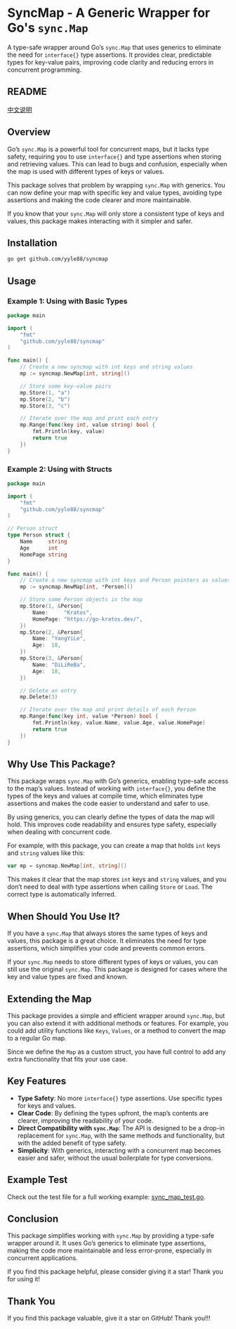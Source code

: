 # SyncMap - A Generic Wrapper for Go's `sync.Map`

A type-safe wrapper around Go’s `sync.Map` that uses generics to eliminate the need for `interface{}` type assertions. It provides clear, predictable types for key-value pairs, improving code clarity and reducing errors in concurrent programming.

## README
[中文说明](README.zh.md)

## Overview

Go’s `sync.Map` is a powerful tool for concurrent maps, but it lacks type safety, requiring you to use `interface{}` and type assertions when storing and retrieving values. This can lead to bugs and confusion, especially when the map is used with different types of keys or values.

This package solves that problem by wrapping `sync.Map` with generics. You can now define your map with specific key and value types, avoiding type assertions and making the code clearer and more maintainable.

If you know that your `sync.Map` will only store a consistent type of keys and values, this package makes interacting with it simpler and safer.

## Installation

```bash
go get github.com/yyle88/syncmap
```

## Usage

### Example 1: Using with Basic Types

```go
package main

import (
	"fmt"
	"github.com/yyle88/syncmap"
)

func main() {
	// Create a new syncmap with int keys and string values
	mp := syncmap.NewMap[int, string]()

	// Store some key-value pairs
	mp.Store(1, "a")
	mp.Store(2, "b")
	mp.Store(3, "c")

	// Iterate over the map and print each entry
	mp.Range(func(key int, value string) bool {
		fmt.Println(key, value)
		return true
	})
}
```

### Example 2: Using with Structs

```go
package main

import (
	"fmt"
	"github.com/yyle88/syncmap"
)

// Person struct
type Person struct {
	Name     string
	Age      int
	HomePage string
}

func main() {
	// Create a new syncmap with int keys and Person pointers as values
	mp := syncmap.NewMap[int, *Person]()

	// Store some Person objects in the map
	mp.Store(1, &Person{
		Name:     "Kratos",
		HomePage: "https://go-kratos.dev/",
	})
	mp.Store(2, &Person{
		Name: "YangYiLe",
		Age:  18,
	})
	mp.Store(3, &Person{
		Name: "DiLiReBa",
		Age:  18,
	})

	// Delete an entry
	mp.Delete(3)

	// Iterate over the map and print details of each Person
	mp.Range(func(key int, value *Person) bool {
		fmt.Println(key, value.Name, value.Age, value.HomePage)
		return true
	})
}
```

## Why Use This Package?

This package wraps `sync.Map` with Go’s generics, enabling type-safe access to the map’s values. Instead of working with `interface{}`, you define the types of the keys and values at compile time, which eliminates type assertions and makes the code easier to understand and safer to use.

By using generics, you can clearly define the types of data the map will hold. This improves code readability and ensures type safety, especially when dealing with concurrent code.

For example, with this package, you can create a map that holds `int` keys and `string` values like this:

```go
var mp = syncmap.NewMap[int, string]()
```

This makes it clear that the map stores `int` keys and `string` values, and you don’t need to deal with type assertions when calling `Store` or `Load`. The correct type is automatically inferred.

## When Should You Use It?

If you have a `sync.Map` that always stores the same types of keys and values, this package is a great choice. It eliminates the need for type assertions, which simplifies your code and prevents common errors.

If your `sync.Map` needs to store different types of keys or values, you can still use the original `sync.Map`. This package is designed for cases where the key and value types are fixed and known.

## Extending the Map

This package provides a simple and efficient wrapper around `sync.Map`, but you can also extend it with additional methods or features. For example, you could add utility functions like `Keys`, `Values`, or a method to convert the map to a regular Go map.

Since we define the `Map` as a custom struct, you have full control to add any extra functionality that fits your use case.

## Key Features

- **Type Safety**: No more `interface{}` type assertions. Use specific types for keys and values.
- **Clear Code**: By defining the types upfront, the map’s contents are clearer, improving the readability of your code.
- **Direct Compatibility with `sync.Map`**: The API is designed to be a drop-in replacement for `sync.Map`, with the same methods and functionality, but with the added benefit of type safety.
- **Simplicity**: With generics, interacting with a concurrent map becomes easier and safer, without the usual boilerplate for type conversions.

## Example Test

Check out the test file for a full working example: [sync_map_test.go](sync_map_test.go).

## Conclusion

This package simplifies working with `sync.Map` by providing a type-safe wrapper around it. It uses Go’s generics to eliminate type assertions, making the code more maintainable and less error-prone, especially in concurrent applications.

If you find this package helpful, please consider giving it a star! Thank you for using it!

## Thank You

If you find this package valuable, give it a star on GitHub! Thank you!!!
